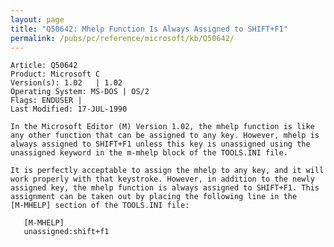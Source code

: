 ```yaml
---
layout: page
title: "Q50642: Mhelp Function Is Always Assigned to SHIFT+F1"
permalink: /pubs/pc/reference/microsoft/kb/Q50642/
---
```


	Article: Q50642
	Product: Microsoft C
	Version(s): 1.02   | 1.02
	Operating System: MS-DOS | OS/2
	Flags: ENDUSER |
	Last Modified: 17-JUL-1990
	
	In the Microsoft Editor (M) Version 1.02, the mhelp function is like
	any other function that can be assigned to any key. However, mhelp is
	always assigned to SHIFT+F1 unless this key is unassigned using the
	unassigned keyword in the m-mhelp block of the TOOLS.INI file.
	
	It is perfectly acceptable to assign the mhelp to any key, and it will
	work properly with that keystroke. However, in addition to the newly
	assigned key, the mhelp function is always assigned to SHIFT+F1. This
	assignment can be taken out by placing the following line in the
	[M-MHELP] section of the TOOLS.INI file:
	
	   [M-MHELP]
	   unassigned:shift+f1
